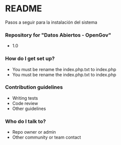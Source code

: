 # README #

Pasos a seguir para la instalación del sistema

### Repository for "Datos Abiertos - OpenGov" ###

* 1.0


### How do I get set up? ###

* You must be rename the index.php.txt to index.php
* You must be rename the index.php.txt to index.php


### Contribution guidelines ###

* Writing tests
* Code review
* Other guidelines

### Who do I talk to? ###

* Repo owner or admin
* Other community or team contact
